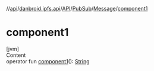 //[api](../../../../index.md)/[danbroid.ipfs.api](../../../index.md)/[API](../../index.md)/[PubSub](../index.md)/[Message](index.md)/[component1](component1.md)



# component1  
[jvm]  
Content  
operator fun [component1](component1.md)(): [String](https://kotlinlang.org/api/latest/jvm/stdlib/kotlin/-string/index.html)  



